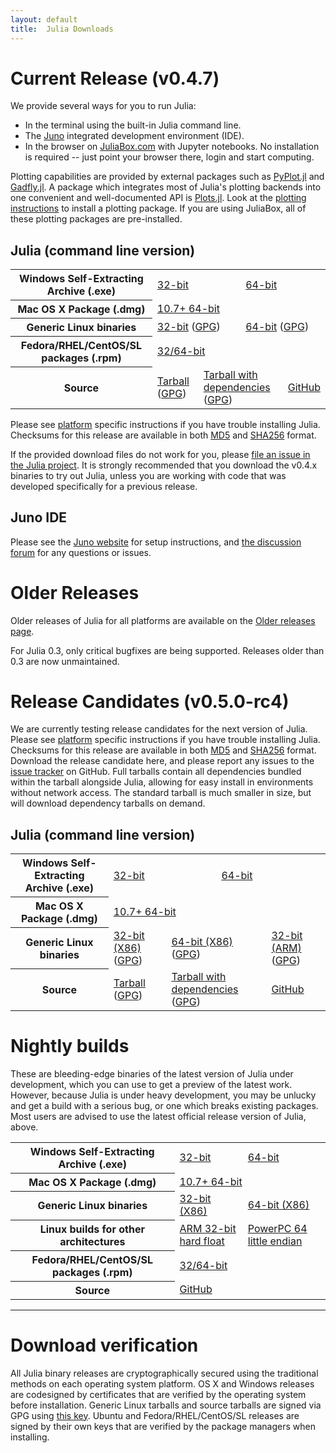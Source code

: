 ```yaml
---
layout: default
title:  Julia Downloads
---
```


# Current Release (v0.4.7)

We provide several ways for you to run Julia:

* In the terminal using the built-in Julia command line.
* The [Juno](http://www.junolab.org) integrated development environment (IDE).
* In the browser on [JuliaBox.com](https://www.juliabox.com) with Jupyter notebooks. No installation is required -- just point your browser there, login and start computing.

Plotting capabilities are provided by external packages such as
[PyPlot.jl](https://github.com/stevengj/PyPlot.jl) and [Gadfly.jl](http://gadflyjl.org). 
A package which integrates most of Julia's plotting backends into one convenient and 
well-documented API is [Plots.jl](https://github.com/tbreloff/Plots.jl). Look at the 
[plotting instructions](plotting.html) to install a plotting package. If you are using 
JuliaBox, all of these plotting packages are pre-installed.

## Julia (command line version)
<table class="downloads"><tbody>
<tr>
    <th> Windows Self-Extracting Archive (.exe) </th>
    <td colspan="3"> <a href="https://s3.amazonaws.com/julialang/bin/winnt/x86/0.4/julia-0.4.7-win32.exe">32-bit</a> </td>
    <td colspan="3"> <a href="https://s3.amazonaws.com/julialang/bin/winnt/x64/0.4/julia-0.4.7-win64.exe">64-bit</a> </td>
</tr>
<tr>
    <th> Mac OS X Package (.dmg) </th>
    <td colspan="6"> <a href="https://s3.amazonaws.com/julialang/bin/osx/x64/0.4/julia-0.4.7-osx10.7+.dmg">10.7+ 64-bit</a> </td>
</tr>
<tr>
    <th> Generic Linux binaries </th>
    <td colspan="3"> <a href="https://julialang.s3.amazonaws.com/bin/linux/x86/0.4/julia-0.4.7-linux-i686.tar.gz">32-bit</a> (<a href="https://julialang.s3.amazonaws.com/bin/linux/x86/0.4/julia-0.4.7-linux-i686.tar.gz.asc">GPG</a>)</td>
    <td colspan="3"> <a href="https://julialang.s3.amazonaws.com/bin/linux/x64/0.4/julia-0.4.7-linux-x86_64.tar.gz">64-bit</a> (<a href="https://julialang.s3.amazonaws.com/bin/linux/x64/0.4/julia-0.4.7-linux-x86_64.tar.gz.asc">GPG</a>)</td>
</tr>
<tr>
    <th> Fedora/RHEL/CentOS/SL packages (.rpm) </th>
    <td colspan="6"> <a href="https://copr.fedoraproject.org/coprs/nalimilan/julia/">32/64-bit</a> </td>
</tr>
<tr>
    <th> Source </th>
    <td colspan="2"> <a href="https://github.com/JuliaLang/julia/releases/download/v0.4.7/julia-0.4.7.tar.gz">Tarball</a> (<a href="https://github.com/JuliaLang/julia/releases/download/v0.4.7/julia-0.4.7.tar.gz.asc">GPG</a>) </td>
    <td colspan="2"> <a href="https://github.com/JuliaLang/julia/releases/download/v0.4.7/julia-0.4.7-full.tar.gz">Tarball with dependencies</a><br> (<a href="https://github.com/JuliaLang/julia/releases/download/v0.4.7/julia-0.4.7-full.tar.gz.asc">GPG</a>) </td>
    <td colspan="2"> <a href="https://github.com/JuliaLang/julia/tree/release-0.4">GitHub</a> </td>
</tr>
</tbody></table>

Please see [platform](platform.html) specific instructions if you have
trouble installing Julia.  Checksums for this release are available in both [MD5](https://s3.amazonaws.com/julialang/bin/checksums/julia-0.4.7.md5) and [SHA256](https://s3.amazonaws.com/julialang/bin/checksums/julia-0.4.7.sha256) format.

If the provided download files do not work for you, please [file an
issue in the Julia project](https://github.com/JuliaLang/julia/issues). It is strongly
recommended that you download the v0.4.x binaries to try out Julia,
unless you are working with code that was developed specifically for a
previous release.


## Juno IDE

Please see the [Juno website](http://junolab.org) for setup instructions, and [the discussion forum](http://discuss.junolab.org) for any questions or issues.

# Older Releases

Older releases of Julia for all platforms are available on the [Older releases page](http://julialang.org/downloads/oldreleases.html).

For Julia 0.3, only critical bugfixes are being supported. Releases older than 0.3 are now unmaintained.

# Release Candidates (v0.5.0-rc4)

We are currently testing release candidates for the next version of Julia. Please see
[platform](platform.html) specific instructions if you have trouble installing Julia.
Checksums for this release are available in both
[MD5](https://s3.amazonaws.com/julialang/bin/checksums/julia-0.5.0-rc4.md5)
and [SHA256](https://s3.amazonaws.com/julialang/bin/checksums/julia-0.5.0-rc4.sha256) format.
Download the release candidate here, and please report any issues to the
[issue tracker](https://github.com/JuliaLang/julia/issues) on GitHub.
Full tarballs contain all dependencies bundled within the tarball alongside Julia,
allowing for easy install in environments without network access. The standard
tarball is much smaller in size, but will download dependency tarballs on demand.

## Julia (command line version)
<table class="downloads"><tbody>
<tr>
    <th> Windows Self-Extracting Archive (.exe) </th>
    <td colspan="3"> <a href="https://s3.amazonaws.com/julialang/bin/winnt/x86/0.5/julia-0.5-latest-win32.exe">32-bit</a> </td>
    <td colspan="3"> <a href="https://s3.amazonaws.com/julialang/bin/winnt/x64/0.5/julia-0.5-latest-win64.exe">64-bit</a> </td>
</tr>
<tr>
    <th> Mac OS X Package (.dmg) </th>
    <td colspan="6"> <a href="https://s3.amazonaws.com/julialang/bin/osx/x64/0.5/julia-0.5-latest-osx10.7+.dmg">10.7+ 64-bit</a> </td>
</tr>
<tr>
    <th> Generic Linux binaries </th>
    <td colspan="2"> <a href="https://julialang.s3.amazonaws.com/bin/linux/x86/0.5/julia-0.5-latest-linux-i686.tar.gz">32-bit (X86)</a> (<a href="https://julialang.s3.amazonaws.com/bin/linux/x86/0.5/julia-0.5.0-rc4-linux-i686.tar.gz.asc">GPG</a>)</td>
    <td colspan="2"> <a href="https://julialang.s3.amazonaws.com/bin/linux/x64/0.5/julia-0.5.0-rc4-linux-x86_64.tar.gz">64-bit (X86)</a> (<a href="https://julialang.s3.amazonaws.com/bin/linux/x64/0.5/julia-0.5.0-rc4-linux-x86_64.tar.gz.asc">GPG</a>)</td>
    <td colspan="2"> <a href="https://julialang.s3.amazonaws.com/bin/linux/arm/0.5/julia-0.5.0-rc4-linux-arm.tar.gz">32-bit (ARM)</a> (<a href="https://julialang.s3.amazonaws.com/bin/linux/arm/0.5/julia-0.5.0-rc4-linux-arm.tar.gz.asc">GPG</a>)</td>
</tr>
<tr>
    <th> Source </th>
    <td colspan="2"> <a href="https://github.com/JuliaLang/julia/releases/download/v0.5.0-rc4/julia-0.5.0-rc4.tar.gz">Tarball</a> (<a href="https://github.com/JuliaLang/julia/releases/download/v0.5.0-rc4/julia-0.5.0-rc4.tar.gz.asc">GPG</a>) </td>
    <td colspan="2"> <a href="https://github.com/JuliaLang/julia/releases/download/v0.5.0-rc4/julia-0.5.0-rc4-full.tar.gz">Tarball with dependencies</a> (<a href="https://github.com/JuliaLang/julia/releases/download/v0.5.0-rc4/julia-0.5.0-rc4-full.tar.gz.asc">GPG</a>) </td>
    <td colspan="2"> <a href="https://github.com/JuliaLang/julia/tree/release-0.5">GitHub</a> </td>
</tr>
</tbody></table>

# Nightly builds

These are bleeding-edge binaries of the latest version of Julia under
development, which you can use to get a preview of the latest work.  However,
because Julia is under heavy development, you may be unlucky and get a
build with a serious bug, or one which breaks existing packages.  Most users
are advised to use the latest official release version of Julia, above.

<table class="downloads"><tbody>
<tr>
    <th> Windows Self-Extracting Archive (.exe) </th>
    <td> <a href="https://status.julialang.org/download/win32">32-bit</a> </td>
    <td colspan="2"> <a href="https://status.julialang.org/download/win64">64-bit</a> </td>
</tr>
<tr>
    <th> Mac OS X Package (.dmg) </th>
    <td colspan="3"> <a href="https://status.julialang.org/download/osx10.7+">10.7+ 64-bit</a> </td>
</tr>
<tr>
    <th> Generic Linux binaries </th>
    <td> <a href="https://status.julialang.org/download/linux-i686">32-bit (X86)</a> </td>
    <td> <a href="https://status.julialang.org/download/linux-x86_64">64-bit (X86)</a> </td>
</tr>
<tr>
    <th> Linux builds for other architectures </th>
    <td> <a href="https://status.julialang.org/download/linux-arm">ARM 32-bit hard float</a> </td>
    <td> <a href="https://status.julialang.org/download/linux-powerpc64le">PowerPC 64 little endian</a> </td>
</tr>
<tr>
    <th> Fedora/RHEL/CentOS/SL packages (.rpm) </th>
    <td colspan="3"> <a href="https://copr.fedoraproject.org/coprs/nalimilan/julia-nightlies/">32/64-bit</a> </td>
</tr>
<tr>
    <th> Source </th>
    <td colspan="3"> <a href="https://github.com/JuliaLang/julia">GitHub</a> </td>
</tr>
</tbody></table>

---

# Download verification
All Julia binary releases are cryptographically secured using the traditional methods on each
operating system platform.  OS X and Windows releases are codesigned by certificates that are
verified by the operating system before installation.  Generic Linux tarballs and source tarballs
are signed via GPG using [this key](../juliareleases.asc).  Ubuntu and Fedora/RHEL/CentOS/SL
releases are signed by their own keys that are verified by the package managers when installing.
